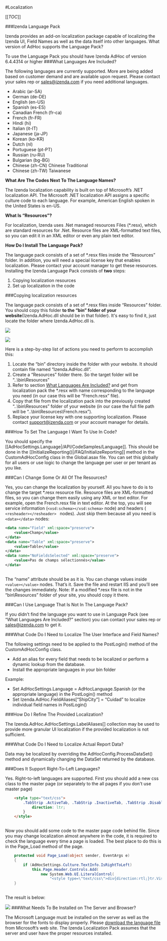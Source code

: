 #Localization
<a name="Top"></a>

[[_TOC_]]

###Izenda Language Pack

Izenda provides an add-on localization package capable of localizing the Izenda UI, Field Names as well as the data itself into other languages.
What version of AdHoc supports the Language Pack?

To use the Language Pack you should have Izenda AdHoc of version 6.4.4314 or higher
###<a name="IncludedLanguages"></a>What Languages Are Included?

The following languages are currently supported. More are being added based on customer demand and are available upon request. Please contact your sales rep or sales@izenda.com if you need additional languages.
* Arabic (ar-SA)
* German (de-DE)
* English (en-US)
* Spanish (es-ES)
* Canadian French (fr-ca)
* French (fr-FR)
* Hindi (hi)
* Italian (it-IT)
* Japanese (ja-JP)
* Korean (ko-KR)
* Dutch (nl)
* Portuguese (pt-PT)
* Russian (ru-RU)
* Bulgarian (bg-BG)
* Chinese (zh-CN) Chinese Traditional
* Chinese (zh-TW) Taiwanese

**What Are The Codes Next To The Language Names?**

The Izenda localization capability is built on top of Microsoft’s .NET localization API. The Microsoft .NET localization API assigns a specific culture code to each language. For example, American English spoken in the United States is en-US.

**What Is “Resources”?**

For localization, Izenda uses .Net managed resources Files (\*.resx), which are standard resources for .Net. Resource files are XML-formatted text files, so you can edit it in an XML editor or even any plain text editor.

**How Do I Install The Language Pack?**

The language pack consists of a set of \*.resx files inside the “Resources” folder. In addition, you will need a special license key that enables localization. Please contact your account manager to get these resources.
Installing the Izenda Language Pack consists of **two** steps:
  1. Copying localization resources
  2. Set up localization in the code

###Copying localization resources

The language pack consists of a set of \*.resx files inside “Resources” folder. You should copy this folder **to the “bin” folder of your website**(Izenda.AdHoc.dll should be in that folder). It's easy to find it, just locate the folder where Izenda.AdHoc.dll is.

![](http://wiki.izenda.us/Localization/resources_folder_1.png)

![](http://wiki.izenda.us/Localization/resources_folder_2.png)

Here is a step-by-step list of actions you need to perform to accomplish this:
  1. Locate the “bin” directory inside the folder with your website. It should contain file named “Izenda.AdHoc.dll”.
  2. Create a “Resources” folder there. So the target folder will be “..\bin\Resources”
  3. Refer to section [What Languages Are Included?](#IncludedLanguages) and get from localization pack the *.resx with name corresponding to the language you need (in our case this will be “French.resx” file).
  4. Copy that file from the localization pack into the previously created “..\bin\Resources” folder of your website (in our case the full file path will be “..\bin\Resources\French.resx”).
  5. Replace your license key with one supporting localization. Please contact support@izenda.com or your account manager for details.

###How To Set The Language I Want To Use In Code?

You should specify the [[AdHocSettings.Language|/API/CodeSamples/Language]]. This should be done in the [[InitializeReporting()|/FAQ/InitializeReporting]] method in the CustomAdHocConfig class in the Global.asax file. You can set this globally for all users or use logic to change the language per user or per tenant as you like.

###Can I Change Some Or All Of The Resources?

Yes, you can change the localization by yourself.
All you have to do is to change the target *.resx resource file. Resource files are XML-formatted files, so you can change them easily using any XML or text editor.
For example, open the French.resx file in text editor. At the top, you will see service information (``` <xsd:schema></xsd:schema> ``` node) and headers ( ```<resheader></resheader> ``` nodes). Just skip them because all you need is ``` <data></data> ``` nodes:

``` xml
<data name="Field" xml:space="preserve">
	<value>Champ</value>
</data>
<data name="Table" xml:space="preserve">
	<value>Table</value>
</data>
<data name="NoFieldsSelected" xml:space="preserve">
	<value>Pas de champs sélectionnés</value>
</data>
    
```

The “name” attribute should be as it is. You can change values inside ``` <value></value> ``` nodes.
That’s it. Save the file and restart IIS and you’ll see the changes immediately.
Note: If a modified *.resx file is not in the “bin\Resources” folder of your site, you should copy it there.

###Can I Use Language That Is Not In The Language Pack?

If you didn’t find the language you want to use in Language Pack (see “What Languages Are Included?” section) you can contact your sales rep or sales@izenda.com to get it.

###What Code Do I Need to Localize The User Interface and Field Names?

The following settings need to be applied to the PostLogin() method of the CustomAdHocConfig class. 
  * Add an alias for every field that needs to be localized or perform a dynamic lookup from the database.
  * Install the appropriate languages in your bin folder

Example: 
  * Set AdHocSettings.Language = AdHocLanguage.Spanish (or the appropriate language) in the PostLogin() method
  * Set Izenda.AdHoc.FieldAliases[“ShipCity”] = “Cuidad” to localize individual field names in PostLogin()

###How Do I Refine The Provided Localization?

The Izenda.AdHoc.AdHocSettings.LabelAliases[] collection may be used to provide more granular UI localization if the provided localization is not sufficient.

###What Code Do I Need to Localize Actual Report Data?

Data may be localized by overriding the AdHocConfig.ProcessDataSet() method and dynamically changing the DataSet returned by the database.

###Does It Support Right-To-Left Languages?

Yes. Right-to-left languages are supported.
First you should add a new css class to the master page (or separately to the all pages if you don't use master page)

``` html
	<style type="text/css">
		.TabStrip .ActiveTab, .TabStrip .InactiveTab, .TabStrip .DisabledTab{
			direction: ltr;
		}
	</style>
  
```

Now you should add some code to the master page code behind file. Since you may change localization almost anywhere in the code, it is required to check the language every time a page is loaded. The best place to do this is in the Page_Load method of the page.

``` c#
	protected void Page_Load(object sender, EventArgs e)  
	{
		if (AdHocSettings.Culture.TextInfo.IsRightToLeft)
			this.Page.Header.Controls.Add(
				new System.Web.UI.LiteralControl(
					"<style type=\"text/css\">div{direction:rtl;}tr.VisualGroup td{text-align:right !important;}</style>"));
	}
  
```

The result is below:

![](http://wiki.izenda.us/Localization/resources_rtl_1.png)
###What Needs To Be Installed on The Server and Browser?

The Microsoft Language must be installed on the server as well as the browser for the fonts to display properly. Please [download the language file](http://www.microsoft.com/downloads/en/details.aspx?FamilyID=507d4589-ca97-4c5a-9c0f-bb9a3c68cc49) from Microsoft’s web site. The Izenda Localization Pack assumes that the server and user have the proper resources installed.